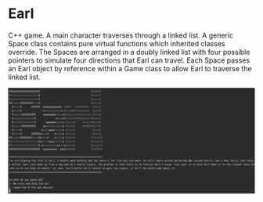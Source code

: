 # Earl
C++ game. A main character traverses through a linked list. A generic Space class contains pure virtual functions which inherited classes override. The Spaces are arranged in a doubly linked list with four possible pointers to simulate four directions that Earl can travel. Each Space passes an Earl object by reference within a Game class to allow Earl to traverse the linked list.

![Earl Home Screen](https://github.com/t-fa/Earl/blob/master/EarlHomeScreen.png)
